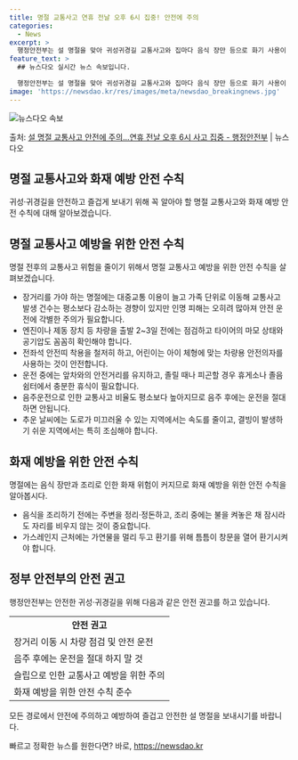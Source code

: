 ```yaml
---
title: 명절 교통사고 연휴 전날 오후 6시 집중! 안전에 주의
categories:
  - News
excerpt: >
  행정안전부는 설 명절을 맞아 귀성귀경길 교통사고와 집마다 음식 장만 등으로 화기 사용이 많아지는 만큼 화재 …
feature_text: >
  ## 뉴스다오 실시간 뉴스 속보입니다.

  행정안전부는 설 명절을 맞아 귀성귀경길 교통사고와 집마다 음식 장만 등으로 화기 사용이 많아지는 만큼 화재 …
image: 'https://newsdao.kr/res/images/meta/newsdao_breakingnews.jpg'
---
```


![뉴스다오 속보](https://newsdao.kr/res/images/meta/newsdao_breakingnews.jpg)

<p>출처: <a href="https://newsdao.kr/3110" rel="dofollow">설 명절 교통사고 안전에 주의…연휴 전날 오후 6시 사고 집중 - 행정안전부</a> | 뉴스다오</p>

<h2 data-ke-size="size26">명절 교통사고와 화재 예방 안전 수칙</h2>
<p data-ke-size="size16">귀성·귀경길을 안전하고 즐겁게 보내기 위해 꼭 알아야 할 명절 교통사고와 화재 예방 안전 수칙에 대해 알아보겠습니다.</p>

<h2 data-ke-size="size24">명절 교통사고 예방을 위한 안전 수칙</h2>
<p data-ke-size="size16">명절 전후의 교통사고 위험을 줄이기 위해서 명절 교통사고 예방을 위한 안전 수칙을 살펴보겠습니다.</p>
<ul>
  <li>장거리를 가야 하는 명절에는 대중교통 이용이 늘고 가족 단위로 이동해 교통사고 발생 건수는 평소보다 감소하는 경향이 있지만 인명 피해는 오히려 많아져 안전 운전에 각별한 주의가 필요합니다.</li>
  <li>엔진이나 제동 장치 등 차량을 출발 2~3일 전에는 점검하고 타이어의 마모 상태와 공기압도 꼼꼼히 확인해야 합니다.</li>
  <li>전좌석 안전띠 착용을 철저히 하고, 어린이는 아이 체형에 맞는 차량용 안전의자를 사용하는 것이 안전합니다.</li>
  <li>운전 중에는 앞차와의 안전거리를 유지하고, 졸릴 때나 피곤할 경우 휴게소나 졸음쉼터에서 충분한 휴식이 필요합니다.</li>
  <li>음주운전으로 인한 교통사고 비율도 평소보다 높아지므로 음주 후에는 운전을 절대하면 안됩니다.</li>
  <li>추운 날씨에는 도로가 미끄러울 수 있는 지역에서는 속도를 줄이고, 결빙이 발생하기 쉬운 지역에서는 특히 조심해야 합니다.</li>
</ul>

<h2 data-ke-size="size24">화재 예방을 위한 안전 수칙</h2>
<p data-ke-size="size16">명절에는 음식 장만과 조리로 인한 화재 위험이 커지므로 화재 예방을 위한 안전 수칙을 알아봅시다.</p>
<ul>
  <li>음식을 조리하기 전에는 주변을 정리·정돈하고, 조리 중에는 불을 켜놓은 채 잠시라도 자리를 비우지 않는 것이 중요합니다.</li>
  <li>가스레인지 근처에는 가연물을 멀리 두고 환기를 위해 틈틈이 창문을 열어 환기시켜야 합니다.</li>
</ul>

<h2 data-ke-size="size24">정부 안전부의 안전 권고</h2>
<p data-ke-size="size16">행정안전부는 안전한 귀성·귀경길을 위해 다음과 같은 안전 권고를 하고 있습니다.</p>
<table>
  <tr>
    <td style="text-align: center; height: 17px;"><b>안전 권고</b></td>
  </tr>
  <tr>
    <td style="text-align: left; height: 17px;">장거리 이동 시 차량 점검 및 안전 운전</td>
  </tr>
  <tr>
    <td style="text-align: left; height: 17px;">음주 후에는 운전을 절대 하지 말 것</td>
  </tr>
  <tr>
    <td style="text-align: left; height: 17px;">슬립으로 인한 교통사고 예방을 위한 주의</td>
  </tr>
  <tr>
    <td style="text-align: left; height: 17px;">화재 예방을 위한 안전 수칙 준수</td>
  </tr>
</table>
<p data-ke-size="size16">모든 경로에서 안전에 주의하고 예방하여 즐겁고 안전한 설 명절을 보내시기를 바랍니다.</p> 

빠르고 정확한 뉴스를 원한다면? 바로, <a href="https://newsdao.kr" rel="dofollow">https://newsdao.kr</a>


